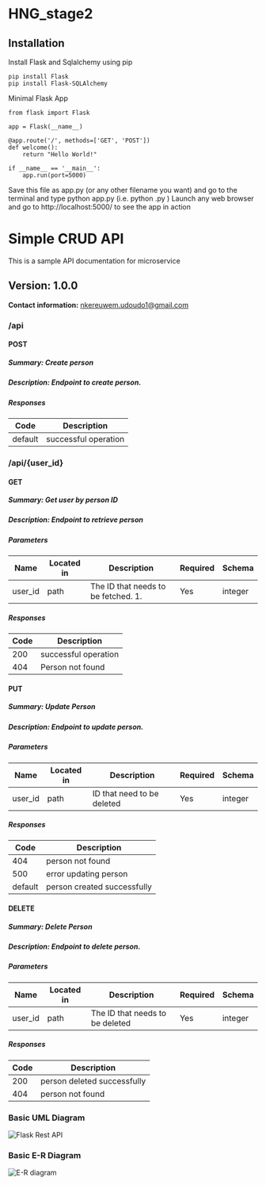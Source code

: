 # HNG_stage2

## Installation
Install Flask and Sqlalchemy using pip
```
pip install Flask 
pip install Flask-SQLAlchemy
```
Minimal Flask App 
```
from flask import Flask

app = Flask(__name__)

@app.route('/', methods=['GET', 'POST'])
def welcome():
    return "Hello World!"

if __name__ == '__main__': 
    app.run(port=5000)
```
Save this file as app.py (or any other filename you want) and go to the
terminal and type python app.py (i.e. python <filename>.py )
Launch any web browser and go to http://localhost:5000/ to see the
app in action

# Simple CRUD API
This is a sample API documentation for microservice

## Version: 1.0.0
**Contact information:**  nkereuwem.udoudo1@gmail.com  

### /api
#### POST
##### Summary: Create person
##### Description: Endpoint to create person.
##### Responses
| Code | Description |
| ---- | ----------- |
| default | successful operation |

### /api/{user_id}
#### GET
##### Summary: Get user by person ID
##### Description: Endpoint to retrieve person
##### Parameters
| Name | Located in | Description | Required | Schema |
| ---- | ---------- | ----------- | -------- | ---- |
| user_id | path | The ID that needs to be fetched. 1.  | Yes | integer |
##### Responses
| Code | Description |
| ---- | ----------- |
| 200 | successful operation |
| 404 | Person not found |

#### PUT
##### Summary: Update Person
##### Description: Endpoint to update person.
##### Parameters
| Name | Located in | Description | Required | Schema |
| ---- | ---------- | ----------- | -------- | ---- |
| user_id | path | ID that need to be deleted | Yes | integer |
##### Responses
| Code | Description |
| ---- | ----------- |
| 404 | person not found |
| 500 | error updating person |
| default | person created successfully |

#### DELETE
##### Summary: Delete Person
##### Description: Endpoint to delete person.
##### Parameters
| Name | Located in | Description | Required | Schema |
| ---- | ---------- | ----------- | -------- | ---- |
| user_id | path | The ID that needs to be deleted | Yes | integer |
##### Responses
| Code | Description |
| ---- | ----------- |
| 200 | person deleted successfully |
| 404 | person not found |

### Basic UML Diagram
![Flask Rest API](https://github.com/Nkereuwem03/HNG_stage2/assets/105097028/8ddaf9ad-9f31-458a-b682-860bea1a6d7b)

### Basic E-R Diagram

![E-R diagram](https://github.com/Nkereuwem03/HNG_stage2/assets/105097028/92fc59c9-32dd-4ab4-81f1-7c1253113646)




